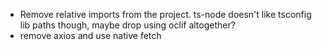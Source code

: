 - Remove relative imports from the project. ts-node doesn't like tsconfig lib paths though, maybe drop using oclif altogether?
- remove axios and use native fetch
